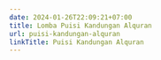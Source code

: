 ```yaml
---
date: 2024-01-26T22:09:21+07:00
title: Lomba Puisi Kandungan Alquran
url: puisi-kandungan-alquran
linkTitle: Puisi Kandungan Alquran
---
```


